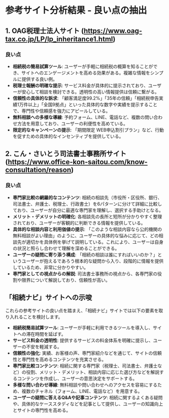 # 参考サイト分析結果 - 良い点の抽出

## 1. OAG税理士法人サイト (https://www.oag-tax.co.jp/LP/lp_inheritance1.html)

### 良い点
- **相続税の簡易試算ツール**: ユーザーが手軽に相続税の概算を知ることができ、サイトへのエンゲージメントを高める効果がある。複雑な情報をシンプルに提供する良い例。
- **税理士報酬の明確な提示**: サービス料金が具体的に提示されており、ユーザーが安心して相談を検討できる。透明性の高い情報提供は信頼に繋がる。
- **信頼性の具体的な訴求**: 「顧客満足度99.2%」「35年の信頼」「相続税申告実績1万件以上」「全国9拠点」といった具体的な数字や実績を提示することで、専門性や信頼感を強力にアピールしている。
- **無料相談への多様な導線**: 予約フォーム、LINE、電話など、複数の問い合わせ方法を用意しており、ユーザーの利便性を高めている。
- **限定的なキャンペーンの提示**: 「期間限定 WEB申込割引プラン」など、行動を促すための具体的なインセンティブを提供している。

## 2. こん・さいとう司法書士事務所サイト (https://www.office-kon-saitou.com/know-consultation/reason)

### 良い点
- **専門家比較の網羅的なコンテンツ**: 相続の相談先（市役所・区役所、銀行、司法書士、弁護士、税理士、行政書士）を6パターンに分けて詳細に比較しており、ユーザーが自分に最適な専門家を理解し、選択する手助けとなる。
- **メリット・デメリットの明確化**: 各相談先の長所と短所が分かりやすく整理されており、ユーザーが客観的に判断できる情報を提供している。
- **具体的な相談内容と利用価値の提示**: 「このような相談内容なら公的機関の無料相談がよい理由」のように、ユーザーの具体的な悩みに応じて、どの相談先が適切かを具体例を挙げて説明している。これにより、ユーザーは自身の状況と照らし合わせて理解を深めることができる。
- **ユーザーの疑問に寄り添う構成**: 「相続の相談は誰にすればいいのか？」というユーザーが抱えるであろう根本的な疑問から入り、段階的に情報を提供しているため、非常に分かりやすい。
- **専門家としての視点からの解説**: 司法書士事務所の視点から、各専門家の役割や限界について解説しており、信頼性が高い。

## 「相続ナビ」サイトへの示唆

これらの参考サイトの良い点を踏まえ、「相続ナビ」サイトでは以下の要素を取り入れることを検討します。

- **相続税簡易試算ツール**: ユーザーが手軽に利用できるツールを導入し、サイトへの滞在時間を延ばす。
- **サービス料金の透明性**: 提供するサービスの料金体系を明確に提示し、ユーザーの不安を軽減する。
- **信頼性の強化**: 実績、お客様の声、専門家紹介などを通じて、サイトの信頼性と専門性を高めるコンテンツを充実させる。
- **専門家比較コンテンツ**: 相続に関する専門家（税理士、司法書士、弁護士など）の役割、メリット・デメリット、相談内容に応じた選び方などを解説するコンテンツを作成し、ユーザーの意思決定をサポートする。
- **多様な問い合わせ導線**: 無料相談や問い合わせへのアクセスを容易にするため、複数のチャネル（フォーム、LINE、電話など）を用意する。
- **ユーザーの疑問に答えるQ&Aや記事コンテンツ**: 相続に関するよくある疑問や、具体的なケーススタディなどを記事として提供し、ユーザーの知識向上とサイトの専門性を高める。

